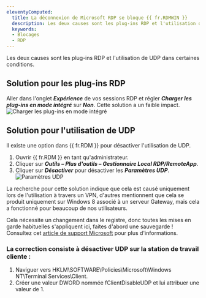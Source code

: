 ```yaml
---
eleventyComputed:
  title: La déconnexion de Microsoft RDP se bloque {{ fr.RDMWIN }}
  description: Les deux causes sont les plug-ins RDP et l'utilisation de UDP dans certaines conditions.
  keywords:
  - Blocages
  - RDP
---
```

Les deux causes sont les plug-ins RDP et l'utilisation de UDP dans certaines conditions.
## Solution pour les plug-ins RDP
Aller dans l'onglet ***Expérience*** de vos sessions RDP et régler ***Charger les plug-ins en mode intégré*** sur ***Non***. Cette solution a un faible impact.
![Charger les plug-ins en mode intégré](https://cdnweb.devolutions.net/docs/docs_en_kb_KB4054.png)
## Solution pour l'utilisation de UDP
Il existe une option dans {{ fr.RDM }} pour désactiver l'utilisation de UDP.
1. Ouvrir {{ fr.RDM }} en tant qu'administrateur.
1. Cliquer sur ***Outils – Plus d'outils – Gestionnaire Local RDP/RemoteApp***.
1. Cliquer sur ***Désactiver*** pour désactiver les ***Paramètres UDP***.
![Paramètres UDP](https://cdnweb.devolutions.net/docs/docs_en_kb_KB4055.png)

La recherche pour cette solution indique que cela est causé uniquement lors de l'utilisation à travers un VPN, d'autres mentionnent que cela se produit uniquement sur Windows 8 associé à un serveur Gateway, mais cela a fonctionné pour beaucoup de nos utilisateurs.

Cela nécessite un changement dans le registre, donc toutes les mises en garde habituelles s'appliquent ici, faites d'abord une sauvegarde ! Consultez cet [article de support Microsoft](https://support.microsoft.com/en-us/help/256986/windows-registry-information-for-advanced-users) pour plus d'informations.
### La correction consiste à désactiver UDP sur la station de travail cliente :
1. Naviguer vers HKLM\SOFTWARE\Policies\Microsoft\Windows NT\Terminal Services\Client.
1. Créer une valeur DWORD nommée fClientDisableUDP et lui attribuer une valeur de 1.

